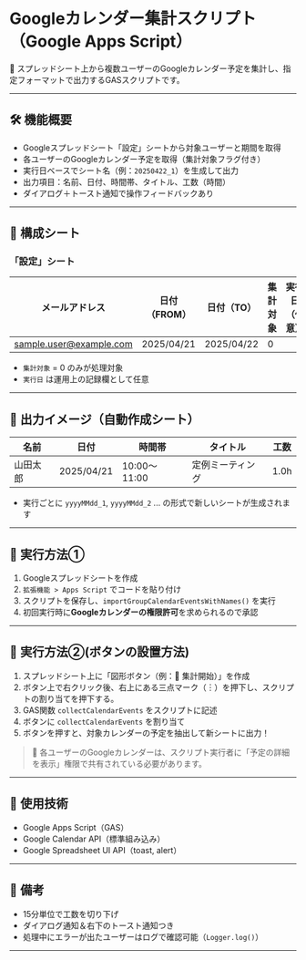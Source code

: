# Googleカレンダー集計スクリプト（Google Apps Script）

📅 スプレッドシート上から複数ユーザーのGoogleカレンダー予定を集計し、指定フォーマットで出力するGASスクリプトです。

---

## 🛠 機能概要

- Googleスプレッドシート「設定」シートから対象ユーザーと期間を取得
- 各ユーザーのGoogleカレンダー予定を取得（集計対象フラグ付き）
- 実行日ベースでシート名（例：`20250422_1`）を生成して出力
- 出力項目：名前、日付、時間帯、タイトル、工数（時間）
- ダイアログ＋トースト通知で操作フィードバックあり

---

## 📂 構成シート

### 「設定」シート

| メールアドレス              | 日付（FROM） | 日付（TO）   | 集計対象 | 実行日（任意） |
|----------------------------|---------------|---------------|------------|------------------|
| sample.user@example.com    | 2025/04/21     | 2025/04/22     | 0          |                  |

- `集計対象` = 0 のみが処理対象
- `実行日` は運用上の記録欄として任意

---

## 🧾 出力イメージ（自動作成シート）

| 名前     | 日付        | 時間帯         | タイトル             | 工数     |
|----------|-------------|----------------|----------------------|----------|
| 山田太郎 | 2025/04/21 | 10:00〜11:00   | 定例ミーティング       | 1.0h     |

- 実行ごとに `yyyyMMdd_1`, `yyyyMMdd_2` ... の形式で新しいシートが生成されます

---
## 🚀 実行方法①
1. Googleスプレッドシートを作成
2. `拡張機能 > Apps Script` でコードを貼り付け
3. スクリプトを保存し、`importGroupCalendarEventsWithNames()` を実行
4. 初回実行時に**Googleカレンダーの権限許可**を求められるので承認

---

## 🚀 実行方法②(ボタンの設置方法)

1. スプレッドシート上に「図形ボタン（例：🔁 集計開始）」を作成
2. ボタン上で右クリック後、右上にある三点マーク（︙）を押下し、スクリプトの割り当てを押下する。
3. GAS関数 `collectCalendarEvents` をスクリプトに記述
4. ボタンに `collectCalendarEvents` を割り当て
5. ボタンを押すと、対象カレンダーの予定を抽出して新シートに出力！

> 🔐 各ユーザーのGoogleカレンダーは、スクリプト実行者に「予定の詳細を表示」権限で共有されている必要があります。

---

## 📜 使用技術

- Google Apps Script（GAS）
- Google Calendar API（標準組み込み）
- Google Spreadsheet UI API（toast, alert）

---

## 💬 備考

- 15分単位で工数を切り下げ
- ダイアログ通知＆右下のトースト通知つき
- 処理中にエラーが出たユーザーはログで確認可能（`Logger.log()`）

---


